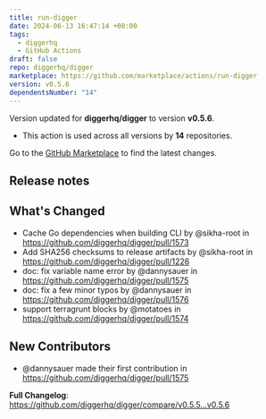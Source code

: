 ```yaml
---
title: run-digger
date: 2024-06-13 16:47:14 +00:00
tags:
  - diggerhq
  - GitHub Actions
draft: false
repo: diggerhq/digger
marketplace: https://github.com/marketplace/actions/run-digger
version: v0.5.6
dependentsNumber: "14"
---
```



Version updated for **diggerhq/digger** to version **v0.5.6**.
- This action is used across all versions by **14** repositories.

Go to the [GitHub Marketplace](https://github.com/marketplace/actions/run-digger) to find the latest changes.

## Release notes

## What's Changed
* Cache Go dependencies when building CLI by @sikha-root in https://github.com/diggerhq/digger/pull/1573
* Add SHA256 checksums to release artifacts by @sikha-root in https://github.com/diggerhq/digger/pull/1226
* doc: fix variable name error by @dannysauer in https://github.com/diggerhq/digger/pull/1575
* doc: fix a few minor typos by @dannysauer in https://github.com/diggerhq/digger/pull/1576
* support terragrunt blocks by @motatoes in https://github.com/diggerhq/digger/pull/1574

## New Contributors
* @dannysauer made their first contribution in https://github.com/diggerhq/digger/pull/1575

**Full Changelog**: https://github.com/diggerhq/digger/compare/v0.5.5...v0.5.6
